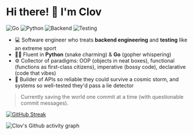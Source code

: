 # Hi there! 👋 I'm Clov

![Go](https://img.shields.io/badge/Go-00ADD8?logo=go&logoColor=white&style=for-the-badge)
![Python](https://img.shields.io/badge/Python-3776AB?logo=python&logoColor=white&style=for-the-badge)
![Backend](https://img.shields.io/badge/Backend%20Engineering-000000?style=for-the-badge&logo=fastapi&logoColor=white)
![Testing](https://img.shields.io/badge/Testing-34D058?style=for-the-badge&logo=pytest&logoColor=white)


- 💻 Software engineer who treats **backend engineering** and **testing** like an extreme sport  
- 🐍🦫 Fluent in **Python** (snake charming) & **Go** (gopher whispering)  
- ⚙️ Collector of paradigms: OOP (objects in neat boxes), functional (functions as first-class citizens), imperative (bossy code), declarative (code that vibes)  
- 🚀 Builder of APIs so reliable they could survive a cosmic storm, and systems so well-tested they'd pass a lie detector  

> Currently saving the world one commit at a time (with questionable commit messages).

<!-- ![Clov's GitHub stats](https://github-readme-stats.vercel.app/api?username=clovisphere&show_icons=true&theme=vue) -->

[![GitHub Streak](https://streak-stats.demolab.com?user=clovisphere&theme=vue&border_radius=4.4)](https://git.io/streak-stats)

![Clov's Github activity graph](https://github-readme-activity-graph.vercel.app/graph?username=clovisphere&theme=github-compact)
